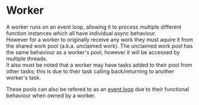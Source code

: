 # Worker

A worker runs on an event loop, allowing it to process multiple different function instances which all have individual async behaviour.  
However for a worker to originally receive any work they must aquire it from the shared work pool (a.k.a. unclaimed work). The unclaimed work pool has the same behaviour as a worker's pool, however it will be accessed by multiple threads.  
It also must be noted that a worker may have tasks added to their pool from other tasks; this is due to their task calling back/returning to another worker's task.  

These pools can also be refered to as an [event loop](./event-loop.md) due to their functional behaviour when owned by a worker.
